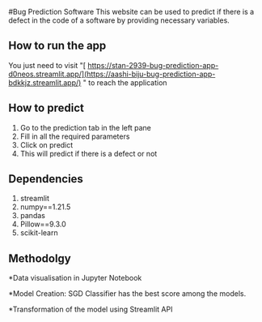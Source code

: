 #Bug Prediction Software
This website can be used to predict if there is a defect in the code of a software by providing necessary variables.

## How to run the app
You just need to visit "[ https://stan-2939-bug-prediction-app-d0neos.streamlit.app/](https://aashi-biju-bug-prediction-app-bdkkjz.streamlit.app/) " to reach the application

## How to predict
1. Go to the prediction tab in the left pane
2. Fill in all the required parameters
3. Click on predict
4. This will predict if there is a defect or not

## Dependencies
1. streamlit
2. numpy==1.21.5
3. pandas
4. Pillow==9.3.0
5. scikit-learn

## Methodolgy

*Data visualisation in Jupyter Notebook

*Model Creation: SGD Classifier has the best score among the models.

*Transformation of the model using Streamlit API


